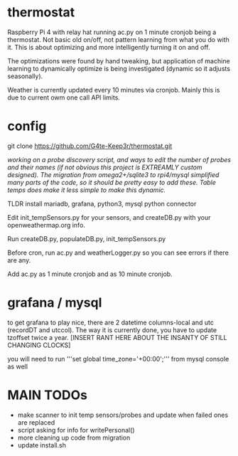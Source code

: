 # thermostat
Raspberry Pi 4 with relay hat running ac.py on 1 minute cronjob being a thermostat. Not basic old on/off, not pattern learning from what you do with it. This is about optimizing and more intelligently turning it on and off.

The optimizations were found by hand tweaking, but application of machine learning to dynamically optimize is being investigated (dynamic so it adjusts seasonally).

Weather is currently updated every 10 minutes via cronjob. Mainly this is due to current owm one call API limits.


# config
git clone https://github.com/G4te-Keep3r/thermostat.git

*working on a probe discovery script, and ways to edit the number of probes and their names (if not obvious this project is EXTREAMLY custom designed). The migration from omega2+/sqlite3 to rpi4/mysql simplified many parts of the code, so it should be pretty easy to add these. Table temps does make it less simple to make this dynamic.*


TLDR install mariadb, grafana, python3, mysql python connector

Edit init_tempSensors.py for your sensors, and createDB.py with your openweathermap.org info.

Run createDB.py, populateDB.py, init_tempSensors.py

Before cron, run ac.py and weatherLogger.py so you can see errors if there are any.

Add ac.py as 1 minute cronjob and  as 10 minute cronjob.


# grafana / mysql

to get grafana to play nice, there are 2 datetime columns-local and utc (recordDT and utccol). The way it is currently done, you have to update tzoffset twice a year. [INSERT RANT HERE ABOUT THE INSANTY OF STILL CHANGING CLOCKS]

you will need to run '''set global time_zone='+00:00';''' from mysql console as well


# MAIN TODOs
* make scanner to init temp sensors/probes and update when failed ones are replaced
* script asking for info for writePersonal()
* more cleaning up code from migration
* update install.sh
